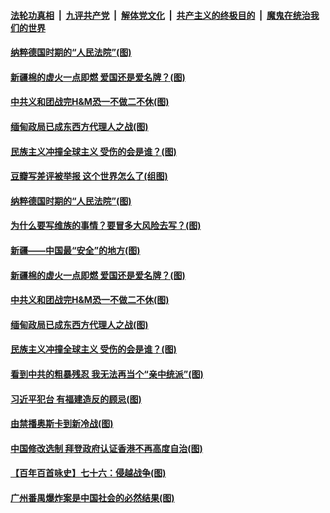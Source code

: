 ####  [法轮功真相](../../../../basic/blob/master/README.md?t=04030801) &nbsp;|&nbsp; [九评共产党](../../../../9ping.md/blob/master/README.md?t=04030801) &nbsp;|&nbsp; [解体党文化](../../../../jtdwh.md/blob/master/README.md?t=04030801)  &nbsp;|&nbsp; [共产主义的终极目的](../../../../gczydzjmd.md/blob/master/README.md?t=04030801) &nbsp;|&nbsp; [魔鬼在统治我们的世界](../../../../mgztzwmdsj.md/blob/master/README.md?t=04030801) 

#### [纳粹德国时期的“人民法院”(图)](../pages/p4/967575.md?t=04030801) 


#### [新疆棉的虚火一点即燃 爱国还是爱名牌？(图)](../pages/p4/967499.md?t=04030801) 

#### [中共义和团战完H&amp;M恐一不做二不休(图)](../pages/p4/967490.md?t=04030801) 

#### [缅甸政局已成东西方代理人之战(图)](../pages/p4/967487.md?t=04030801) 

#### [民族主义冲撞全球主义 受伤的会是谁？(图)](../pages/p4/967496.md?t=04030801) 

#### [豆瓣写差评被举报 这个世界怎么了(组图)](../pages/p4/967577.md?t=04030801) 

#### [纳粹德国时期的“人民法院”(图)](../pages/p4/967575.md?t=04030801) 

#### [为什么要写维族的事情？要冒多大风险去写？(图)](../pages/p4/967572.md?t=04030801) 

#### [新疆——中国最“安全”的地方(图)](../pages/p4/967571.md?t=04030801) 



#### [新疆棉的虚火一点即燃 爱国还是爱名牌？(图)](../pages/p4/967499.md?t=04030801) 

#### [中共义和团战完H&amp;M恐一不做二不休(图)](../pages/p4/967490.md?t=04030801) 

#### [缅甸政局已成东西方代理人之战(图)](../pages/p4/967487.md?t=04030801) 

#### [民族主义冲撞全球主义 受伤的会是谁？(图)](../pages/p4/967496.md?t=04030801) 


#### [看到中共的粗暴残忍 我无法再当个“亲中统派”(图)](../pages/p4/967404.md?t=04030801) 

#### [习近平犯台 有福建造反的顾忌(图)](../pages/p4/967401.md?t=04030801) 

#### [由禁播奥斯卡到新冷战(图)](../pages/p4/967399.md?t=04030801) 

#### [中国修改选制 拜登政府认证香港不再高度自治(图)](../pages/p4/967396.md?t=04030801) 


#### [【百年百首咏史】七十六：侵越战争(图)](../pages/p4/967323.md?t=04030801) 


#### [广州番禺爆炸案是中国社会的必然结果(图)](../pages/p4/967292.md?t=04030801) 


